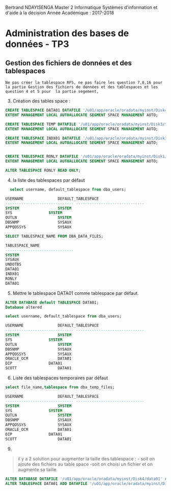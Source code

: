 Bertrand NDAYISENGA
Master 2 Informatique
Systèmes d'information et d'aide à la décision
Année Académique : 2017-2018



# Administration des bases de données - TP3
## Gestion des fichiers de données et des tablespaces



`
Ne pas créer la tablespace RFS, ne pas faire les question 7,8,16 pour la partie Gestion des fichiers de données et des tablespaces et les question 4 et 5 pour  la partie segement,
`

3. Création des tables space : 
```sql
CREATE TABLESPACE DATA01 DATAFILE '/u01/app/oracle/oradata/myinst/Disk4/data01' size 2m 
EXTENT MANAGEMENT LOCAL AUTOALLOCATE SEGMENT SPACE MANAGEMENT AUTO;

CREATE TABLESPACE TEMP DATAFILE '/u01/app/oracle/oradata/myinst/Disk3/temp02' size 5m 
EXTENT MANAGEMENT LOCAL AUTOALLOCATE SEGMENT SPACE MANAGEMENT AUTO;

CREATE TABLESPACE INDX01 DATAFILE '/u01/app/oracle/oradata/myinst/Disk3/indx01' size 3m 
EXTENT MANAGEMENT LOCAL AUTOALLOCATE SEGMENT SPACE MANAGEMENT AUTO;


CREATE TABLESPACE RONLY DATAFILE '/u01/app/oracle/oradata/myinst/Disk1/ronly01' size 2m 
EXTENT MANAGEMENT LOCAL AUTOALLOCATE SEGMENT SPACE MANAGEMENT AUTO;

ALTER TABLESPACE RONLY READ ONLY;
```

4. la liste des tablespaces par défaut
```sql
  select username, default_tablespace from dba_users;

USERNAME		       DEFAULT_TABLESPACE
------------------------------ ------------------------------
SYSTEM			       SYSTEM
SYS			       SYSTEM
OUTLN			       SYSTEM
DBSNMP			       SYSAUX
APPQOSSYS		       SYSAUX
```


```sql
SELECT TABLESPACE_NAME FROM DBA_DATA_FILES;

TABLESPACE_NAME
------------------------------
SYSTEM
SYSAUX
UNDOTBS
DATA01
INDX01
RONLY
DATA01
```

5. Mettre le tablespace DATA01 comme tablespace par défaut.
```sql
ALTER DATABASE default TABLESPACE DATA01;
Database altered

select username, default_tablespace from dba_users;

USERNAME		       DEFAULT_TABLESPACE
------------------------------ ------------------------------
SYSTEM			       SYSTEM
SYS			       SYSTEM
OUTLN			       SYSTEM
DBSNMP			       SYSAUX
APPQOSSYS		       SYSAUX
ORACLE_OCM		       DATA01
DIP			       DATA01
SCOTT			       DATA01
```
6. Liste des tablespaces temporaires par défaut
```sql
select file_name,tablespace from dba_temp_files;

USERNAME		       DEFAULT_TABLESPACE
------------------------------ ------------------------------
SYSTEM			       SYSTEM
SYS			       SYSTEM
OUTLN			       SYSTEM
DBSNMP			       SYSAUX
APPQOSSYS		       SYSAUX
ORACLE_OCM		       DATA01
DIP			       DATA01
SCOTT			       DATA01
```

9. 
> il y a 2 solution pour augmenter la taille des tablespace : 
    - soit on ajoute des fichiers au table space
    -soit on choisi un fichier et on augmente sa taille.

```sql
ALTER DATABASE DATAFILE '/u01/app/oracle/oradata/myinst/Disk4/data01' resize 5m
ALTER TABLESPACE DATA01 ADD DATAFILE '/u01/app/oracle/oradata/myinst/Disk4/data02' size 2m 
```




